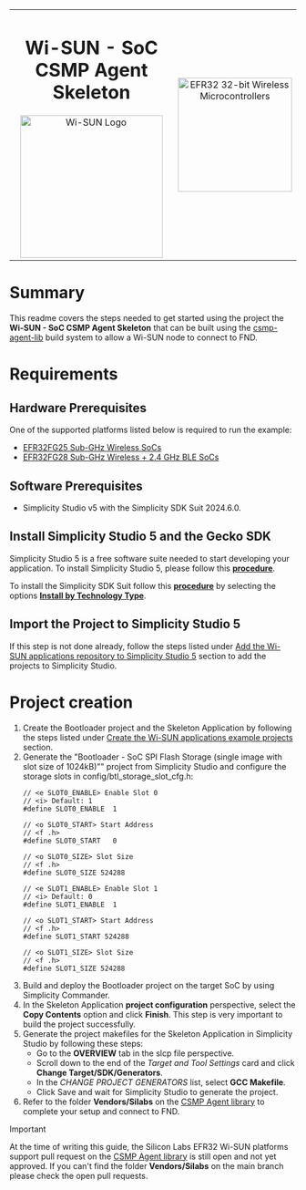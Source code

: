 <table style="border: none; border-collapse: collapse;" align="center">
  <tr>
    <td align="center" valign="middle" style="border: none;">
      <h1>Wi-SUN - SoC CSMP Agent Skeleton</h1>
      <a href="https://www.silabs.com/wireless/wi-sun">
        <img src="https://silabs.scene7.com/is/image/siliconlabs/wi-sun-color?$TransparentPNG$"  title="Wi-SUN" alt="Wi-SUN Logo" width="250" />
      </a>
    </td>
    <td align="center" valign="middle" style="border: none;">
      <a href="https://www.silabs.com/wireless/wi-sun">
        <img src="http://pages.silabs.com/rs/634-SLU-379/images/WGX-transparent.png"  title="Silicon Labs Gecko and Wireless Gecko MCUs" alt="EFR32 32-bit Wireless Microcontrollers" width="200"/>
      </a>
    </td>
  </tr>
</table>


# Summary

This readme covers the steps needed to get started using the project the **Wi-SUN - SoC CSMP Agent Skeleton** that can be built using the [csmp-agent-lib](https://github.com/CiscoDevNet/csmp-agent-lib) build system to allow a Wi-SUN node to connect to FND.

# Requirements

## Hardware Prerequisites

One of the supported platforms listed below is required to run the example:

- [EFR32FG25 Sub-GHz Wireless SoCs](https://www.silabs.com/wireless/proprietary/efr32fg25-sub-ghz-wireless-socs)
- [EFR32FG28 Sub-GHz Wireless + 2.4 GHz BLE SoCs](https://www.silabs.com/wireless/proprietary/efr32fg28-sub-ghz-wireless-socs)

## Software Prerequisites

- Simplicity Studio v5 with the Simplicity SDK Suit 2024.6.0.

## Install Simplicity Studio 5 and the Gecko SDK

Simplicity Studio 5 is a free software suite needed to start developing your application. To install Simplicity Studio 5, please follow this [**procedure**](https://docs.silabs.com/simplicity-studio-5-users-guide/latest/ss-5-users-guide-getting-started/install-ss-5-and-software).

To install the Simplicity SDK Suit follow this [**procedure**](https://docs.silabs.com/simplicity-studio-5-users-guide/latest/ss-5-users-guide-getting-started/install-ss-5-and-software#install-software) by selecting the options [**Install by Technology Type**](https://docs.silabs.com/simplicity-studio-5-users-guide/latest/ss-5-users-guide-getting-started/install-ss-5-and-software#install-software-by-technology-type).

## Import the Project to Simplicity Studio 5

If this step is not done already, follow the steps listed under [Add the Wi-SUN applications repository to Simplicity Studio 5](../README.md#add-the-wi-sun-applications-repository-to-simplicity-studio-5) section to add the projects to Simplicity Studio.

# Project creation

1. Create the Bootloader project and the Skeleton Application by following the steps listed under [Create the Wi-SUN applications example projects](../README.md#create-the-wi-sun-applications-example-projects) section. 
2. Generate the "Bootloader - SoC SPI Flash Storage (single image with slot size of 1024kB)"" project from Simplicity Studio and configure the storage slots in config/btl_storage_slot_cfg.h:
    ```
    // <e SLOT0_ENABLE> Enable Slot 0
    // <i> Default: 1
    #define SLOT0_ENABLE  1

    // <o SLOT0_START> Start Address
    // <f .h>
    #define SLOT0_START   0

    // <o SLOT0_SIZE> Slot Size
    // <f .h>
    #define SLOT0_SIZE 524288

    // <e SLOT1_ENABLE> Enable Slot 1
    // <i> Default: 0
    #define SLOT1_ENABLE  1

    // <o SLOT1_START> Start Address
    // <f .h>
    #define SLOT1_START 524288

    // <o SLOT1_SIZE> Slot Size
    // <f .h>
    #define SLOT1_SIZE 524288
    ```
3. Build and deploy the Bootloader project on the target SoC by using Simplicity Commander.
4. In the Skeleton Application **project configuration** perspective, select the **Copy Contents** option and click **Finish**. This step is very important to build the project successfully. 
5. Generate the project makefiles for the Skeleton Application in Simplicity Studio by following these steps:
    * Go to the **OVERVIEW** tab in the slcp file perspective.
    * Scroll down to the end of the *Target and Tool Settings* card and click **Change Target/SDK/Generators**.
    * In the *CHANGE PROJECT GENERATORS* list, select **GCC Makefile**.
    * Click Save and wait for Simplicity Studio to generate the project.
6. Refer to the folder **Vendors/Silabs** on the [CSMP Agent library](https://github.com/CiscoDevNet/csmp-agent-lib) to complete your setup and connect to FND.


> [!IMPORTANT]  
>At the time of writing this guide, the Silicon Labs EFR32 Wi-SUN platforms support pull request on the [CSMP Agent library](https://github.com/CiscoDevNet/csmp-agent-lib) is still open and not yet approved. If you can't find the folder **Vendors/Silabs** on the main branch please check the open pull requests.

